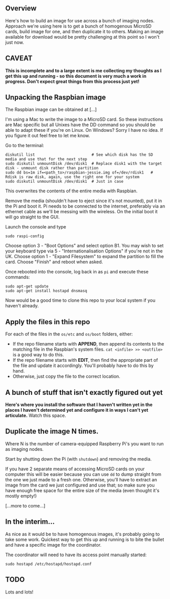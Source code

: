 
## Overview

Here's how to build an image for use across a bunch of imaging nodes. Approach we're using here is to get a bunch 
of homogenous MicroSD cards, build image for one, and then duplicate it to others. Making an image available for 
download would be pretty challenging at this point so I won't just now.

## CAVEAT

__This is incomplete and to a large extent is me collecting my thoughts as I get this up and running - so this document is very much a work in progress. Don't expect great things from this process just yet!__

## Unpacking the Raspbian image

The Raspbian image can be obtained at [...]

I'm using a Mac to write the image to a MicroSD card. So these instructions are Mac specific but all Unixes have the DD
command so you should be able to adapt these if you're on Linux. On Windows? Sorry I have no idea. If you figure it out
feel free to let me know.

Go to the terminal:
```
diskutil list                         # See which disk has the SD media and use that for the next step
sudo diskutil unmountDisk /dev/disk1  # Replace disk1 with the target disk - unmount disk rather than partition
sudo dd bs=1m if=<path_to>/raspbian-jessie.img of=/dev/rdisk1   # Rdisk is raw disk, again, use the right one for your system
sudo diskutil unmountDisk /dev/disk1  # Just in case
```

This overwrites the contents of the entire media with Raspbian.

Remove the media (shouldn't have to eject since it's not mounted), put it in the Pi and boot it. Pi needs to be
connected to the internet, preferably via an ethernet cable as we'll be messing with the wireless. On the initial 
boot it will go straight to the GUI.

Launch the console and type
```
sudo raspi-config
```

Choose option 3 - "Boot Options" and select option B1.
You may wish to set your keyboard type via 5 - "Internationalisation Options" if you're not in the UK.
Choose option 1 - "Expand Filesystem" to expand the partition to fill the card. 
Choose "Finish" and reboot when asked.

Once rebooted into the console, log back in as `pi` and execute these commands:

```
sudo apt-get update
sudo apt-get install hostapd dnsmasq
```

Now would be a good time to clone this repo to your local system if you haven't already.

## Apply the files in this repo

For each of the files in the `os/etc` and `os/boot` folders, either:
* If the repo filename starts with __APPEND__, then append its contents to the matching file in the Raspbian's system files. `cat <infile> >> <outfile>` is a good way to do this.
* If the repo filename starts with __EDIT__, then find the appropriate part of the file and update it accordingly. You'll probably have to do this by hand.
* Otherwise, just copy the file to the correct location.

## A bunch of stuff that isn't exactly figured out yet

__Here's where you install the software that I haven't written yet in the places I haven't determined yet and configure it in ways I can't yet articulate.__ Watch this space.

## Duplicate the image N times.

Where N is the number of camera-equipped Raspberry Pi's you want to run as imaging nodes.

Start by shutting down the Pi (with `shutdown`) and removing the media.

If you have 2 separate means of accessing MicroSD cards on your computer this will be easier because you can use `dd` to dump straight from the one we just made to a fresh one. Otherwise, you'll have to extract an image from the card we just configured and use that; so make sure you have enough free space for the entire size of the media (even thought it's mostly empty!)

[...more to come...]

## In the interim...

As nice as it would be to have homogenous images, it's probably going to take some work.
Quickest way to get this up and running is to bite the bullet and have a specific image for the coordinator.

The coordinator will need to have its access point manually started:

```
sudo hostapd /etc/hostapd/hostapd.conf
```

## TODO 

Lots and lots!
